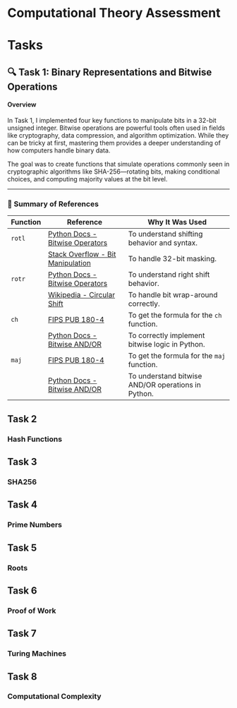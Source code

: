 # Computational Theory Assessment

# Tasks

## 🔍 Task 1: Binary Representations and Bitwise Operations

#### **Overview**
In Task 1, I implemented four key functions to manipulate bits in a 32-bit unsigned integer. Bitwise operations are powerful tools often used in fields like cryptography, data compression, and algorithm optimization. While they can be tricky at first, mastering them provides a deeper understanding of how computers handle binary data.

The goal was to create functions that simulate operations commonly seen in cryptographic algorithms like SHA-256—rotating bits, making conditional choices, and computing majority values at the bit level.

---


### 🔗 Summary of References

| **Function** | **Reference** | **Why It Was Used** |
|--------------|---------------|----------------------|
| `rotl`       | [Python Docs - Bitwise Operators](https://docs.python.org/3/library/stdtypes.html#bitwise-operations) | To understand shifting behavior and syntax. |
|              | [Stack Overflow - Bit Manipulation](https://stackoverflow.com/questions/2632520/why-doesnt-bitwise-or-in-python-return-what-i-expect) | To handle 32-bit masking. |
| `rotr`       | [Python Docs - Bitwise Operators](https://docs.python.org/3/library/stdtypes.html#bitwise-operations) | To understand right shift behavior. |
|              | [Wikipedia - Circular Shift](https://en.wikipedia.org/wiki/Circular_shift) | To handle bit wrap-around correctly. |
| `ch`         | [FIPS PUB 180-4](https://csrc.nist.gov/publications/detail/fips/180/4/final) | To get the formula for the `ch` function. |
|              | [Python Docs - Bitwise AND/OR](https://docs.python.org/3/library/stdtypes.html#bitwise-and) | To correctly implement bitwise logic in Python. |
| `maj`        | [FIPS PUB 180-4](https://csrc.nist.gov/publications/detail/fips/180/4/final) | To get the formula for the `maj` function. |
|              | [Python Docs - Bitwise AND/OR](https://docs.python.org/3/library/stdtypes.html#bitwise-and) | To understand bitwise AND/OR operations in Python. |



## Task 2
### Hash Functions

## Task 3
### SHA256

## Task 4
### Prime Numbers

## Task 5
### Roots

## Task 6
### Proof of Work

## Task 7
### Turing Machines

## Task 8
### Computational Complexity